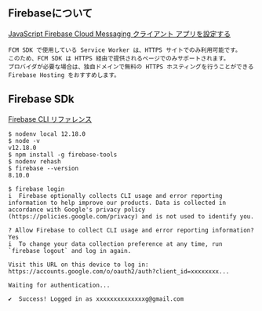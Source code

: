 ## Firebaseについて

[JavaScript Firebase Cloud Messaging クライアント アプリを設定する](https://firebase.google.com/docs/cloud-messaging/js/client?hl=ja)
```
FCM SDK で使用している Service Worker は、HTTPS サイトでのみ利用可能です。
このため、FCM SDK は HTTPS 経由で提供されるページでのみサポートされます。
プロバイダが必要な場合は、独自ドメインで無料の HTTPS ホスティングを行うことができる Firebase Hosting をおすすめします。
```


## Firebase SDk
[Firebase CLI リファレンス](https://firebase.google.com/docs/cli?hl=ja)

```
$ nodenv local 12.18.0
$ node -v
v12.18.0
$ npm install -g firebase-tools
$ nodenv rehash
$ firebase --version
8.10.0
```

```
$ firebase login
i  Firebase optionally collects CLI usage and error reporting information to help improve our products. Data is collected in accordance with Google's privacy policy (https://policies.google.com/privacy) and is not used to identify you.

? Allow Firebase to collect CLI usage and error reporting information? Yes
i  To change your data collection preference at any time, run `firebase logout` and log in again.

Visit this URL on this device to log in:
https://accounts.google.com/o/oauth2/auth?client_id=xxxxxxxx...

Waiting for authentication...

✔  Success! Logged in as xxxxxxxxxxxxxxg@gmail.com
```